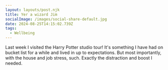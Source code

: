 ```yaml
---
layout: layouts/post.njk
title: Yer a wizard Jim
socialImage: /images/social-share-default.jpg
date: 2024-08-25T14:15:02.739Z
tags:
  - Wellbeing
---
```

Last week I visited the Harry Potter studio tour! It's something I have had on bucket list for a while and lived in up to expectations. But most importantly, with the house and job stress, such. Exactly the distraction and boost I needed.